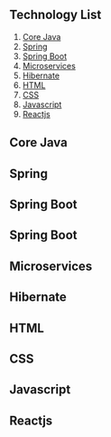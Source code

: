 <h2>Technology List</h2>

<ol>
<li><a href="#core-java-home">Core Java</a></li>
  <li><a href="#spring-home">Spring</a></li>
  <li><a href="#spring-boot-home">Spring Boot</a></li>
  <li><a href="#microservices-home">Microservices</a></li>
  <li><a href="#hibernate-home">Hibernate</a></li>
  <li><a href="#html-home">HTML</a></li>
  <li><a href="#css-home">CSS</a></li>
  <li><a href="#javascript-home">Javascript</a></li>
  <li><a href="#reactjs-home">Reactjs</a></li>
</ol>

<h2 id="core-java-home">Core Java</h2>

<h2 id="spring-home">Spring</h2>

<h2 id="spring-boot-home">Spring Boot</h2>
<h2 id="microservices-home">Spring Boot</h2>
<h2 id="spring-boot-home">Microservices</h2>
<h2 id="hibernate-home">Hibernate</h2>
<h2 id="html-home">HTML</h2>
<h2 id="css-home">CSS</h2>
<h2 id="javascript-home">Javascript</h2>
<h2 id="reactjs-home">Reactjs</h2>

